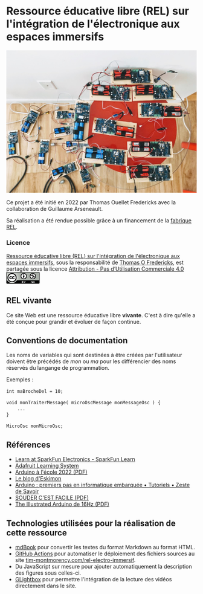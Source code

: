 # Ressource éducative libre (REL) sur l'intégration de l'électronique aux espaces immersifs


![](./couverture.jpg)

Ce projet a été initié en 2022 par Thomas Ouellet Fredericks avec la collaboration de Guillaume Arseneault.

Sa réalisation a été rendue possible grâce à un financement de la [fabrique REL](https://fabriquerel.org/rel/).

### Licence

[Ressource éducative libre (REL) sur l'intégration de l'électronique aux espaces immersifs](https://tim-montmorency.com/rel-electro-immersif/), sous la responsabilité de [Thomas O Fredericks](http://t-o-f.info), est partagée sous la licence [Attribution - Pas d’Utilisation Commerciale 4.0](creativecommons.org/licenses/by-nc/4.0/?ref=chooser-v1)
![CC BY NC](./cc_by_nc.png)

## REL vivante

Ce site Web est une ressource éducative libre **vivante**. C'est à dire qu'elle a été conçue pour grandir et évoluer de façon continue.


## Conventions de documentation

Les noms de variables qui sont destinées à être créées par l'utilisateur doivent être précédés de *mon* ou *ma* pour les différencier des noms réservés du langange de programmation.

Exemples :

```arduino
int maBrocheDel = 10;
```

```arduino
void monTraiterMessage( microOscMessage monMessageOsc ) {
	...
}
```

```arduino
MicroOsc monMicroOsc;
```

## Références 

* [Learn at SparkFun Electronics - SparkFun Learn](https://learn.sparkfun.com/)
* [Adafruit Learning System](https://learn.adafruit.com/)
* [Arduino à l'école 2022 (PDF)](./pdf/arduino_a_l_ecole-2022.pdf)
* [Le blog d'Eskimon](https://eskimon.fr/)
* [Arduino : premiers pas en informatique embarquée • Tutoriels • Zeste de Savoir](https://zestedesavoir.com/tutoriels/686/arduino-premiers-pas-en-informatique-embarquee/)
* [SOUDER C'EST FACILE (PDF)](./pdf/bd_soudure.pdf)
* [The Illustrated Arduino de 16Hz (PDF)](./pdf/16hz_the_illustrated_arduino.pdf)

## Technologies utilisées pour la réalisation de cette ressource


* [mdBook](https://rust-lang.github.io/mdBook/) pour convertir les textes du format Markdown au format HTML.
* [GitHub Actions](https://docs.github.com/en/actions) pour automatiser le déploiement des fichiers sources au site [tim-montmorency.com/rel-electro-immersif](https://tim-montmorency.com/rel-electro-immersif/).
* Du JavaScript sur mesure pour ajouter automatiquement la description des figures sous celles-ci.
* [GLightbox](https://github.com/biati-digital/glightbox) pour permettre l'intégration de la lecture des vidéos directement dans le site.